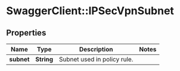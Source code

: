 # SwaggerClient::IPSecVpnSubnet

## Properties
Name | Type | Description | Notes
------------ | ------------- | ------------- | -------------
**subnet** | **String** | Subnet used in policy rule. | 


